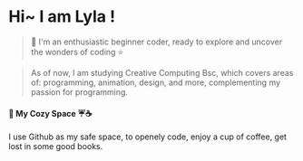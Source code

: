 # Hi~  I am Lyla !  

>🌸 I'm an enthusiastic beginner coder, ready to explore and uncover the wonders of coding ⭐
  
>  As of now, I am studying Creative Computing Bsc, which covers areas of: programming, animation, design, and more, complementing my passion for programming.

#### 📃 My Cozy Space ☔☕
I use Github as my safe space, to openely code, enjoy a cup of coffee, get lost in some good books.
